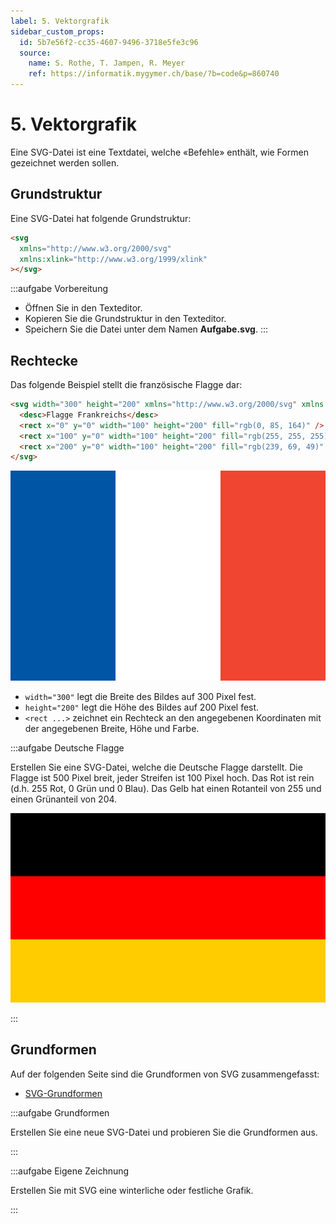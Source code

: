 ```yaml
---
label: 5. Vektorgrafik
sidebar_custom_props:
  id: 5b7e56f2-cc35-4607-9496-3718e5fe3c96
  source:
    name: S. Rothe, T. Jampen, R. Meyer
    ref: https://informatik.mygymer.ch/base/?b=code&p=860740
---
```


# 5. Vektorgrafik

Eine SVG-Datei ist eine Textdatei, welche «Befehle» enthält, wie Formen gezeichnet werden sollen.

## Grundstruktur

Eine SVG-Datei hat folgende Grundstruktur:

```html
<svg
  xmlns="http://www.w3.org/2000/svg"
  xmlns:xlink="http://www.w3.org/1999/xlink"
></svg>
```

:::aufgabe Vorbereitung

- Öffnen Sie in den Texteditor.
- Kopieren Sie die Grundstruktur in den Texteditor.
- Speichern Sie die Datei unter dem Namen **Aufgabe.svg**.
:::

## Rechtecke

Das folgende Beispiel stellt die französische Flagge dar:

```html
<svg width="300" height="200" xmlns="http://www.w3.org/2000/svg" xmlns:xlink="http://www.w3.org/1999/xlink">
  <desc>Flagge Frankreichs</desc>
  <rect x="0" y="0" width="100" height="200" fill="rgb(0, 85, 164)" />
  <rect x="100" y="0" width="100" height="200" fill="rgb(255, 255, 255)" />
  <rect x="200" y="0" width="100" height="200" fill="rgb(239, 69, 49)" />
</svg>
```

![](images/05-svg/fr.svg)

- `width="300"` legt die Breite des Bildes auf 300 Pixel fest.
- `height="200"` legt die Höhe des Bildes auf 200 Pixel fest.
- `<rect ...>` zeichnet ein Rechteck an den angegebenen Koordinaten mit der angegebenen Breite, Höhe und Farbe.

:::aufgabe Deutsche Flagge

Erstellen Sie eine SVG-Datei, welche die Deutsche Flagge darstellt. Die Flagge ist 500 Pixel breit, jeder Streifen ist 100 Pixel hoch. Das Rot ist rein (d.h. 255 Rot, 0 Grün und 0 Blau). Das Gelb hat einen Rotanteil von 255 und einen Grünanteil von 204.

![](images/05-svg/de.svg)

<Answer type="text" webKey="c827cf8f-69f5-4a2f-adbf-db8f187380ca" />
:::

## Grundformen

Auf der folgenden Seite sind die Grundformen von SVG zusammengefasst:

- [SVG-Grundformen](https://wiki.selfhtml.org/wiki/SVG/Elemente/Grundformen)

:::aufgabe Grundformen

Erstellen Sie eine neue SVG-Datei und probieren Sie die Grundformen aus.

<Answer type="text" webKey="2aa43ec6-d61b-412f-b7b8-e98b227c1696" />
:::

:::aufgabe Eigene Zeichnung

Erstellen Sie mit SVG eine winterliche oder festliche Grafik.

<Answer type="text" webKey="f8f6dc01-5264-4115-a4df-4965e7912d95" />
:::


